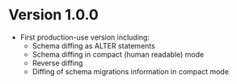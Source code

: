 # Version 1.0.0

- First production-use version including:
    - Schema diffing as ALTER statements
    - Schema diffing in compact (human readable) mode
    - Reverse diffing
    - Diffing of schema migrations information in compact mode